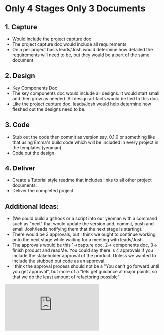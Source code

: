 
# Only 4 Stages Only 3 Documents

## 1. Capture

- Would include the project capture doc
- The project capture doc would include all requirements
- On a per project basis leads/Josh would determine how detailed the requirements will need to be, but they would be a part of the same document

## 2. Design

- Key Components Doc
- The key components doc would include all designs. It would start small and then grow as needed.  All design artifacts would be tied to this doc.
- Like the project capture doc, leads/Josh would help determine how fleshed out the designs need to be.

## 3. Code

- Stub out the code then commit as version say, 0.1.0 or something like that using Emma's build code which will be included in every project in the templates (yeoman).
- Code out the design.

## 4. Deliver

- Create a Tutorial style readme that includes links to all other project documents.
- Deliver the completed project.


## Additional Ideas:

- (We could build a githook or a script into our yeoman with a command such as "next" that would update the version add, commit, push and email Josh/leads notifying them that the next stage is starting).
- There would be 3 approvals, but I think we ought to continue working onto the next stage while waiting for a meeting with leads/Josh.
- The approvals would be this 1->capture doc, 2-> components doc, 3-> finish product and readMe. You could say there is 4 approvals if you include the stakeholder approval of the product. Unless we wanted to include the stubbed out code as an approval. 
- I think the approval process should not be a "You can't go forward until you get approval", but more of a "lets get guidance at major points, so that we do the least amount of refactoring possible".




![CD Squared](http://www.sciweavers.org/tex2img.php?eq=CD%5E2&bc=White&fc=Black&im=jpg&fs=12&ff=arev&edit=)
